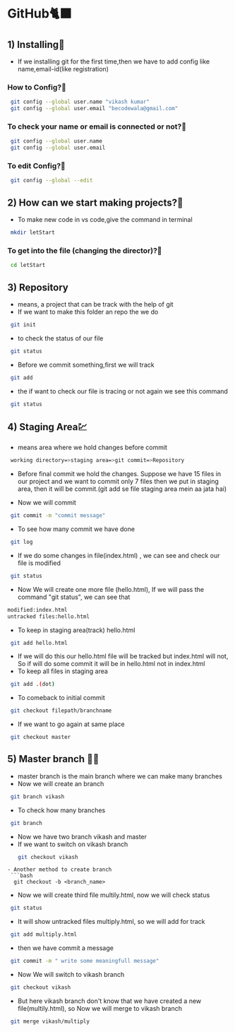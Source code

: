 
# GitHub🐈‍⬛
## 1) Installing🔗
- If we installing git for the first time,then we have to add config like name,email-id(like registration)
### How to Config?🤔

 ```bash
  git config --global user.name "vikash kumar"
  git config --global user.email "becodewala@gmail.com"
```
### To check your name or email is connected or not?🤔
 ```bash
  git config --global user.name 
  git config --global user.email 
```
### To edit Config?🤔
 ```bash
  git config --global --edit  
```
## 2) How can we start making projects?🤔
- To make new code in vs code,give the command in terminal
 ```bash
  mkdir letStart  
```
### To get into the file (changing the director)?🤔
 ```bash
  cd letStart  
```
## 3) Repository
- means, a project that can be track with the help of git
- If we want to make this folder an repo the we do
 ```bash
  git init  
```
- to check the status of our file
 ```bash
  git status  
```
- Before we commit something,first we will track 
 ```bash
  git add  
```
- the if want to check our file is tracing or not again we see this command
 ```bash
  git status  
```
## 4) Staging Area💹

- means area where we hold changes before commit

 ```bash
  working directory=>staging area=>git commit=>Repository  
```
- Before final commit we hold the changes. Suppose we have 15 files in our project and we want to commit only 7 files then we put in staging area, then it will be commit.(git add se file staging area mein aa jata hai)

- Now we will commit
 ```bash
  git commit -m "commit message" 
```
- To see how many commit we have done
 ```bash
  git log  
```
- If we do some changes in file(index.html) , we can see and check our file is modified
 ```bash
  git status  
```
- Now We will create one more file (hello.html), If we will pass the command "git status", we can see that
 ```bash
 modified:index.html
 untracked files:hello.html  
```
- To keep in staging area(track) hello.html
 ```bash
  git add hello.html  
```
- If we will do this our hello.html file will be tracked but index.html will not, So if will do some commit it will be in hello.html not in index.html
- To keep all files in staging area
 ```bash
  git add .(dot) 
```
- To comeback to initial commit
 ```bash
  git checkout filepath/branchname 
```
- If we want to go again at same place 
 ```bash
  git checkout master 
```
## 5) Master branch 🧑‍🏫
- master branch is the main branch where we can make many branches
- Now we will create an branch
 ```bash
  git branch vikash
```
- To check how many branches
 ```bash
  git branch 
```
- Now we have two branch vikash and master
- If we want to switch on vikash branch
  ```bash
  git checkout vikash
```
- Another method to create branch
 ```bash
  git checkout -b <branch_name>
```
- Now we will create third file multily.html, now we will check status
 ```bash
  git status 
```
- It will show untracked files multiply.html, so we will add for track 
 ```bash
  git add multiply.html 
```
- then we have commit a message
 ```bash
  git commit -m " write some meaningfull message"
```
- Now We will switch to vikash branch
 ```bash
  git checkout vikash 
```
- But here vikash branch don't know that we have created a new file(multily.html), so Now we will merge to vikash branch
 ```bash
  git merge vikash/multiply
```

